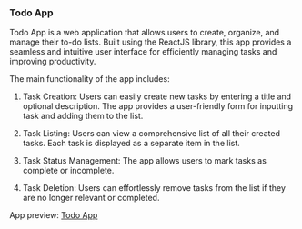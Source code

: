### Todo App

Todo App is a web application that allows users to create, organize, and manage their to-do lists. Built using the ReactJS library, this app provides a seamless and intuitive user interface for efficiently managing tasks and improving productivity.

The main functionality of the app includes:

1. Task Creation: Users can easily create new tasks by entering a title and optional description. The app provides a user-friendly form for inputting task and adding them to the list.

2. Task Listing: Users can view a comprehensive list of all their created tasks. Each task is displayed as a separate item in the list.

3. Task Status Management: The app allows users to mark tasks as complete or incomplete.

4. Task Deletion: Users can effortlessly remove tasks from the list if they are no longer relevant or completed.

App preview: [Todo App](https://alkeev00-todoapp.netlify.app/)
